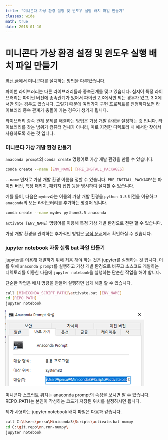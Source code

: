 ```yaml
---
title: "미니콘다 가상 환경 설정 및 윈도우 실행 배치 파일 만들기"
classes: wide
math: true
date: 2018-01-10
---
```



# 미니콘다 가상 환경 설정 및 윈도우 실행 배치 파일 만들기

[앞선 글](2018-12-31-tensorflow-with-miniconda.md)에서 미니콘다를 설치하는 방법을 다루었습니다.

파이썬 라이브러리는 다른 라이브러리들과 종속관계를 맺고 있습니다. 심지어 특정 라이브러리는 파이썬 버전에 종속관계가 있어서 파이썬 2.X에서만 되는 경우가 있고, 3.X에서만 되는 경우도 있습니다. 그렇기 때문에 여러가지 구현 프로젝트를 진행하다보면 라이브러리 종속 관계가 충돌이 가는 경우가 생기게 됩니다.

라이브러리 종속 관계 문제를 해결하는 방법은 가상 개발 환경을 설정하는 것 입니다. 라이브러리를 찾는 범위가 컴퓨터 전체가 아니라, 따로 지정한 디렉토리 내 에서만 찾아서 사용하도록 하는 것 입니다.

### 미니콘다 가상 개발 환경 만들기

`anaconda prompt`의 `conda create` 명령어로 가상 개발 환경을 만들 수 있습니다.

```sh
conda create --name [ENV_NAME] [PRE_INSTALL_PACKAGES]
```

`--name` 인자로 가상 개발 환경 이름을 정할 수 있습니다. `PRE_INSTALL_PACKAGES`는 파이썬 버전, 특정 패키지, 패키지 집합 등을 명시하여 설치할 수 있습니다.

예를 들어, 다음은 `mydev`라는 이름의 가상 개발 환경을 `python 3.5` 버전을 이용하고 `anaconda`의 모든 라이브러리를 추가하는 명령어 입니다.

```sh
conda create --name mydev python=3.5 anaconda
```

`activate [ENV_NAME]` 명령어를 이용해 특정 가상 개발 환경으로 전환 할 수 있습니다.

가상 개발 환경을 관리하는 추가적인 방법은 [공식 문서](https://conda.io/docs/user-guide/tasks/manage-environments.html)에서 확인하실 수 있습니다.

### jupyter notebook 자동 실행 bat 파일 만들기

jupyter를 이용해 개발하기 위해 처음 해야 하는 것은 jupyter를 실행하는 것 입니다. 이를 위해 `anaconda prompt`를 실행하고 가상 개발 환경으로 바꾸고 소스코드 개발하는 디렉토리를 이동한 다음에 `jupyter notebook`을 실행하는 단순한 작업을 해야 합니다.

단순한 작업은 배치 명령을 만들어 실행하면 쉽게 해결 할 수 있습니다.

```sh
call [MINICONDA_SCRIPT_PATH]\activate.bat [ENV_NAME]
cd [REPO_PATH]
jupyter notebook
```

![](../assets/2018-01-10-virtual-env-miniconda-windows-bat-jupyter/2019-01-10-11-54-02.png)

미니콘다 스크립트 위치는 anaconda prompt의 속성을 보시면 알 수 있습니다. REPO_PATH는 본인이 작성하는 코드가 저장된 위치를 설정하시면 됩니다.

제가 사용하는 jupyter notebook 배치 파일은 다음과 같습니다.

```sh
call C:\Users\persu\Miniconda3\Scripts\activate.bat numpy
cd C:\git.repo\nn.rnn-numpy\
jupyter notebook
```